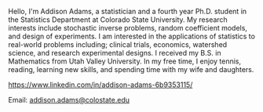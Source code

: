 Hello, I'm Addison Adams, a statistician and a fourth year Ph.D. student in the Statistics Department at Colorado State University. My research interests include stochastic inverse problems, random coefficient models, and design of experiments. I am interested in the applications of statistics to real-world problems including; clinical trials, economics, watershed science, and research experimental designs. I received my B.S. in Mathematics from Utah Valley University. In my free time, I enjoy tennis, reading, learning new skills, and spending time with my wife and daughters.

https://www.linkedin.com/in/addison-adams-6b9353115/

Email: addison.adams@colostate.edu
